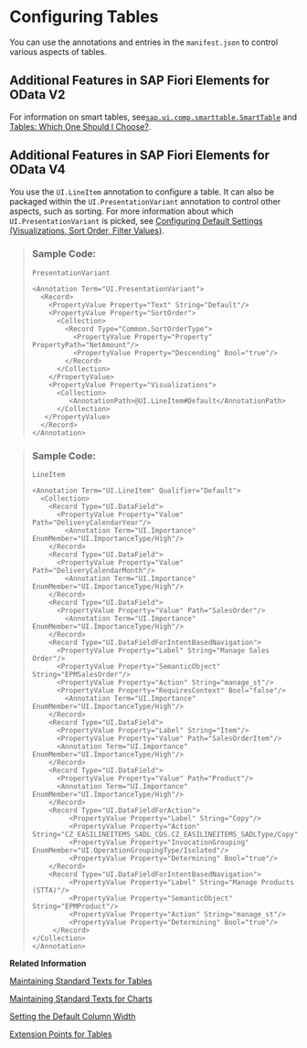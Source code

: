 <!-- loiof4eb70f4808b48adb6ea03a4017aba24 -->

# Configuring Tables

You can use the annotations and entries in the `manifest.json` to control various aspects of tables.



<a name="loiof4eb70f4808b48adb6ea03a4017aba24__section_yxw_dfl_blb"/>

## Additional Features in SAP Fiori Elements for OData V2

For information on smart tables, see[`sap.ui.comp.smarttable.SmartTable`](https://ui5.sap.com/#/api/sap.ui.comp.smarttable.SmartTable) and [Tables: Which One Should I Choose?](../10_More_About_Controls/tables-which-one-should-i-choose-148892f.md).



<a name="loiof4eb70f4808b48adb6ea03a4017aba24__section_iqh_kgv_mtb"/>

## Additional Features in SAP Fiori Elements for OData V4

You use the `UI.LineItem` annotation to configure a table. It can also be packaged within the `UI.PresentationVariant` annotation to control other aspects, such as sorting. For more information about which `UI.PresentationVariant` is picked, see [Configuring Default Settings \(Visualizations, Sort Order, Filter Values\)](configuring-default-settings-visualizations-sort-order-filter-values-49a6ba5.md).

> ### Sample Code:  
> `PresentationVariant`
> 
> ```
> <Annotation Term="UI.PresentationVariant">
>   <Record>
>     <PropertyValue Property="Text" String="Default"/>
>     <PropertyValue Property="SortOrder">
>       <Collection>
>         <Record Type="Common.SortOrderType">
>           <PropertyValue Property="Property" PropertyPath="NetAmount"/>
>           <PropertyValue Property="Descending" Bool="true"/>
>         </Record>
>       </Collection>
>     </PropertyValue>
>     <PropertyValue Property="Visualizations">
>       <Collection>
>          <AnnotationPath>@UI.LineItem#Default</AnnotationPath>
>       </Collection>
>    </PropertyValue>
>   </Record>
> </Annotation>
> ```

> ### Sample Code:  
> `LineItem`
> 
> ```
> <Annotation Term="UI.LineItem" Qualifier="Default">
>   <Collection>
>     <Record Type="UI.DataField">
>       <PropertyValue Property="Value" Path="DeliveryCalendarYear"/>
>         <Annotation Term="UI.Importance" EnumMember="UI.ImportanceType/High"/>
>     </Record>
>     <Record Type="UI.DataField">
>       <PropertyValue Property="Value" Path="DeliveryCalendarMonth"/>
>         <Annotation Term="UI.Importance" EnumMember="UI.ImportanceType/High"/>
>     </Record>
>     <Record Type="UI.DataField">
>       <PropertyValue Property="Value" Path="SalesOrder"/>
>         <Annotation Term="UI.Importance" EnumMember="UI.ImportanceType/High"/>
>     </Record>
>     <Record Type="UI.DataFieldForIntentBasedNavigation">
>       <PropertyValue Property="Label" String="Manage Sales Order"/>
>       <PropertyValue Property="SemanticObject" String="EPMSalesOrder"/>
>       <PropertyValue Property="Action" String="manage_st"/>
>       <PropertyValue Property="RequiresContext" Bool="false"/>
>         <Annotation Term="UI.Importance" EnumMember="UI.ImportanceType/High"/>
>     </Record>
>     <Record Type="UI.DataField">
>       <PropertyValue Property="Label" String="Item"/>
>       <PropertyValue Property="Value" Path="SalesOrderItem"/>
>       <Annotation Term="UI.Importance" EnumMember="UI.ImportanceType/High"/>
>     </Record>
>     <Record Type="UI.DataField">
>       <PropertyValue Property="Value" Path="Product"/>
>       <Annotation Term="UI.Importance" EnumMember="UI.ImportanceType/High"/>
>     </Record>
>     <Record Type="UI.DataFieldForAction">
>          <PropertyValue Property="Label" String="Copy"/>
>          <PropertyValue Property="Action" String="CZ_EASILINEITEMS_SADL_CDS.CZ_EASILINEITEMS_SADLType/Copy"/>
>          <PropertyValue Property="InvocationGrouping" EnumMember="UI.OperationGroupingType/Isolated"/>
>          <PropertyValue Property="Determining" Bool="true"/>
>     </Record>
>     <Record Type="UI.DataFieldForIntentBasedNavigation">
>          <PropertyValue Property="Label" String="Manage Products (STTA)"/>
>          <PropertyValue Property="SemanticObject" String="EPMProduct"/>
>          <PropertyValue Property="Action" String="manage_st"/>
>          <PropertyValue Property="Determining" Bool="true"/>
>      </Record>  
> </Collection>
> </Annotation>
> ```

**Related Information**  


[Maintaining Standard Texts for Tables](maintaining-standard-texts-for-tables-aacfac5.md "In a table, if the system does not find any entries when using the filter, standard UI texts are displayed which you can adapt in the i18n file of your app.")

[Maintaining Standard Texts for Charts](maintaining-standard-texts-for-charts-37cd601.md "For charts in analytical list pages, list reports, and object pages, if the system does not find any entries when using the filters, standard UI texts are displayed, which you can adapt in the i18n file of your app.")

[Setting the Default Column Width](setting-the-default-column-width-a765253.md "You can customize the width of a column defined in a line item using the com.sap.vocabularies.HTML5.v1.CssDefaults UI annotation.")

[Extension Points for Tables](extension-points-for-tables-d525522.md "You can use extension points to enhance tables in SAP Fiori elements apps.")

